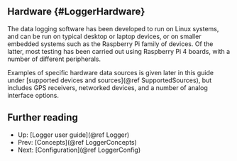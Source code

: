 ## Hardware {#LoggerHardware}

The data logging software has been developed to run on Linux systems, and can be run on typical desktop or laptop devices, or on smaller embedded systems such as the Raspberry Pi family of devices.
Of the latter, most testing has been carried out using Raspberry Pi 4 boards, with a number of different peripherals.

Examples of specific hardware data sources is given later in this guide under [supported devices and sources](@ref SupportedSources), but includes GPS receivers, networked devices, and a number of analog interface options.


## Further reading
* Up: [Logger user guide](@ref Logger)
* Prev: [Concepts](@ref LoggerConcepts)
* Next: [Configuration](@ref LoggerConfig)

